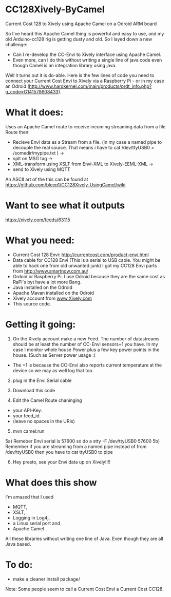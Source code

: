 # CC128Xively-ByCamel
Current Cost 128 to Xively using Apache Camel on a Odroid ARM board

So I've heard this Apache Camel thing is powerful and easy to use, and my old Arduino-cc128 rig is getting dusty and old. So I layed down a new challenge: 

* Can I re-develop the CC-Envi to Xively interface using Apache Camel.  
* Even more, can I do this without writing a single line of java code even though Camel is an integration library using java.

Well it turns out it is do-able. Here is the few lines of code you need to connect your Current Cost Envi to Xively via a Raspberry Pi - or in my case an Odroid (http://www.hardkernel.com/main/products/prdt_info.php?g_code=G141578608433).

# What it does:

Uses an Apache Camel route to receive incoming streaming data from a file
Route then:

* Recieve Envi data as a Stream from a file. (in my case a named pipe to decouple the real source. That means i have to cat /dev/ttyUSB0 > /somedir/mypipe.txt ) -> 
* splt on MSG tag -> 
* XML-transform using XSLT from Envi-XML to Xively-EEML-XML  -> 
* send to Xively using MQTT

An ASCII art of the this can be found at https://github.com/bleep1/CC128Xively-UsingCamel/wiki 

# Want to see what it outputs
https://xively.com/feeds/63115


# What you need:
* Current Cost 128 Envi:  http://currentcost.com/product-envi.html  
* Data cable for CC128 Envi (This is a serial to USB cable. You might be able to hack one from old unwanted junk)
  I got my CC128 Envi parts from http://www.smartnow.com.au/ 
* Ordoid or Raspberry Pi.  I use Odroid because they are the same cost as RaPi's byt have a lot more Bang.
* Java installed on the Odroid
* Apache Mavan installed on the Odroid
* Xively account from www.Xively.com
* This source code.

# Getting it going:

1) On the Xively account make a new Feed. The number of datastreams should be at least the number of CC-Envi sensors+1 you have. In my case I monitor whole house Power plus a few key power points in the house. (Such as Server power usage :(  
* The +1 is because the CC-Envi also reports current temperature at the device so we may as well log that too.

2) plug in the Envi Serial cable

3) Download this code

4) Edit the Camel Route chaninging
* your API-Key.  
* your feed_id.
* (leave no spaces in the URIs)

5) mvn camel:run

5a) Remeber Envi serial is 57600   so do a stty -F /dev/ttyUSB0 57600
5b) Remember if you are streaming from a named pipe instead of from /dev/ttyUSB0 then you have to cat ttyUSB0 to pipe

6) Hey presto, see your Envi data up on Xively!!!!



# What does this show
I'm amazed that I used 
* MQTT, 
* XSLT, 
* Logging in Log4j, 
* a Linux serial port and 
* Apache Camel

All these libraries without writing one line of Java. Even though they are all Java based.
 

# To do:
* make a cleaner install package/


Note: Some people seem to call a Current Cost Envi  a Current Cost CC128.
